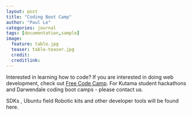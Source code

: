 ```yaml
---
layout: post
title: "Coding Boot Camp"
author: "Paul Le"
categories: journal
tags: [documentation,sample]
image:
  feature: table.jpg
  teaser: table-teaser.jpg
  credit:
  creditlink:
---
```


Interested in learning how to code? If you are interested in doing web development, check out [Free Code Camp](https://www.freecodecamp.com/).
For Kutama student hackathons and Darwendale coding boot camps - please contact us.

SDKs , Ubuntu field Robotic kits and other developer tools will be found here.

